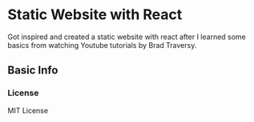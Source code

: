 # Static Website with React
Got inspired and created a static website with react after I learned some basics from watching Youtube tutorials by Brad Traversy. 
## Basic Info
### License

MIT License
